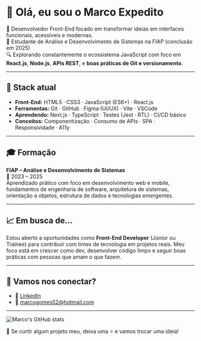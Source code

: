 # 👋 Olá, eu sou o Marco Expedito

🎯 Desenvolvedor Front-End focado em transformar ideias em interfaces funcionais, acessíveis e modernas.  
🧠 Estudante de Análise e Desenvolvimento de Sistemas na FIAP (conclusão em 2025)  
🔍 Explorando constantemente o ecossistema JavaScript com foco em **React.js**, **Node.js**, **APIs REST**, e **boas práticas de Git e versionamento**.  

---

## 🚀 Stack atual

- **Front-End:** HTML5 · CSS3 · JavaScript (ES6+) · React.js
- **Ferramentas:** Git · GitHub · Figma (UI/UX) · Vite · VSCode
- **Aprendendo:** Next.js · TypeScript · Testes (Jest · RTL) · CI/CD básico
- **Conceitos:** Componentização · Consumo de APIs · SPA · Responsividade · A11y

---

## 🎓 Formação

**FIAP – Análise e Desenvolvimento de Sistemas**  
📅 2023 – 2025  
Aprendizado prático com foco em desenvolvimento web e mobile, fundamentos de engenharia de software, arquitetura de sistemas, orientação a objetos, estrutura de dados e tecnologias emergentes.

---

## 📈 Em busca de...

Estou aberto a oportunidades como **Front-End Developer** (Júnior ou Trainee) para contribuir com times de tecnologia em projetos reais. Meu foco está em crescer como dev, desenvolver código limpo e seguir boas práticas com pessoas que amam o que fazem.

---

## 🤝 Vamos nos conectar?

- 💼 [LinkedIn](https://www.linkedin.com/in/marcoexpedito/)
- 💌 marcogomes52@hotmail.com

---

![Marco's GitHub stats](https://github-readme-stats.vercel.app/api?username=marcoexpedito&show_icons=true&theme=react&hide_title=true)

📢 Se curtir algum projeto meu, deixa uma ⭐ e vamos trocar uma ideia!


